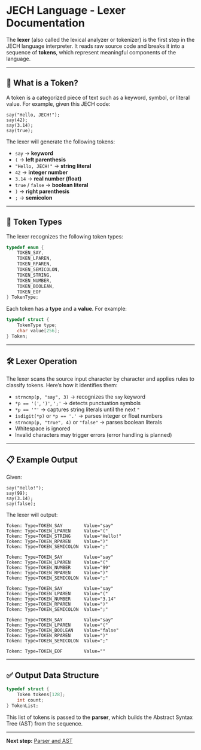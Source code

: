 # JECH Language - Lexer Documentation

The **lexer** (also called the lexical analyzer or tokenizer) is the first step in the JECH language interpreter. It reads raw source code and breaks it into a sequence of **tokens**, which represent meaningful components of the language.

---

## 📌 What is a Token?

A token is a categorized piece of text such as a keyword, symbol, or literal value. For example, given this JECH code:

```jc
say("Hello, JECH!");
say(42);
say(3.14);
say(true);
```

The lexer will generate the following tokens:

* `say` → **keyword**
* `(` → **left parenthesis**
* `"Hello, JECH!"` → **string literal**
* `42` → **integer number**
* `3.14` → **real number (float)**
* `true` / `false` → **boolean literal**
* `)` → **right parenthesis**
* `;` → **semicolon**

---

## 🧾 Token Types

The lexer recognizes the following token types:

```c
typedef enum {
    TOKEN_SAY,
    TOKEN_LPAREN,
    TOKEN_RPAREN,
    TOKEN_SEMICOLON,
    TOKEN_STRING,
    TOKEN_NUMBER,
    TOKEN_BOOLEAN,
    TOKEN_EOF
} TokenType;
```

Each token has a **type** and a **value**. For example:

```c
typedef struct {
    TokenType type;
    char value[256];
} Token;
```

---

## 🛠 Lexer Operation

The lexer scans the source input character by character and applies rules to classify tokens. Here’s how it identifies them:

* `strncmp(p, "say", 3)` → recognizes the `say` keyword
* `*p == '('`, `')'`, `';'` → detects punctuation symbols
* `*p == '"'` → captures string literals until the next `"`
* `isdigit(*p)` or `*p == '.'` → parses integer or float numbers
* `strncmp(p, "true", 4)` or `"false"` → parses boolean literals
* Whitespace is ignored
* Invalid characters may trigger errors (error handling is planned)

---

## 📋 Example Output

Given:

```jc
say("Hello!");
say(99);
say(3.14);
say(false);
```

The lexer will output:

```
Token: Type=TOKEN_SAY        Value="say"
Token: Type=TOKEN_LPAREN     Value="("
Token: Type=TOKEN_STRING     Value="Hello!"
Token: Type=TOKEN_RPAREN     Value=")"
Token: Type=TOKEN_SEMICOLON  Value=";"

Token: Type=TOKEN_SAY        Value="say"
Token: Type=TOKEN_LPAREN     Value="("
Token: Type=TOKEN_NUMBER     Value="99"
Token: Type=TOKEN_RPAREN     Value=")"
Token: Type=TOKEN_SEMICOLON  Value=";"

Token: Type=TOKEN_SAY        Value="say"
Token: Type=TOKEN_LPAREN     Value="("
Token: Type=TOKEN_NUMBER     Value="3.14"
Token: Type=TOKEN_RPAREN     Value=")"
Token: Type=TOKEN_SEMICOLON  Value=";"

Token: Type=TOKEN_SAY        Value="say"
Token: Type=TOKEN_LPAREN     Value="("
Token: Type=TOKEN_BOOLEAN    Value="false"
Token: Type=TOKEN_RPAREN     Value=")"
Token: Type=TOKEN_SEMICOLON  Value=";"

Token: Type=TOKEN_EOF        Value=""
```

---

## ✅ Output Data Structure

```c
typedef struct {
    Token tokens[128];
    int count;
} TokenList;
```

This list of tokens is passed to the **parser**, which builds the Abstract Syntax Tree (AST) from the sequence.

---

**Next step:** [Parser and AST](./parser.md)
